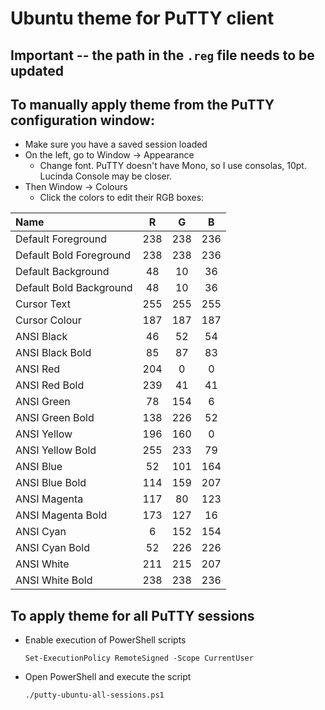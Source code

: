 # Ubuntu theme for PuTTY client

## Important -- the path in the `.reg` file needs to be updated 

## To manually apply theme from the PuTTY configuration window:
  - Make sure you have a saved session loaded
  - On the left, go to Window -> Appearance
    - Change font. PuTTY doesn't have Mono, so I use consolas, 10pt. Lucinda Console may be closer.
  - Then Window -> Colours
    - Click the colors to edit their RGB boxes:

Name | R | G | B
:---- | :----: | :-----: | :-----:
Default Foreground| 238| 238| 236     
Default Bold Foreground | 238| 238| 236                 
Default Background|  48|  10|  36                
Default Bold Background |  48|  10|  36   
Cursor Text| 255| 255| 255 
Cursor Colour| 187| 187| 187
ANSI Black|  46|  52|  54
ANSI Black Bold|  85|  87|  83
ANSI Red| 204|   0|   0
ANSI Red Bold| 239|  41|  41
ANSI Green|  78| 154|   6
ANSI Green Bold| 138| 226|  52
ANSI Yellow| 196| 160|   0
ANSI Yellow Bold| 255| 233|  79
ANSI Blue|  52| 101|164
ANSI Blue Bold| 114 | 159| 207
ANSI Magenta| 117 |  80| 123
ANSI Magenta Bold| 173 | 127|  16
ANSI Cyan|   6 | 152| 154
ANSI Cyan Bold|  52 | 226| 226
ANSI White| 211 | 215| 207
ANSI White Bold| 238 | 238| 236

## To apply theme for all PuTTY sessions
  - Enable execution of PowerShell scripts
    ```
    Set-ExecutionPolicy RemoteSigned -Scope CurrentUser
    ```

  - Open PowerShell and execute the script
    ```
    ./putty-ubuntu-all-sessions.ps1
    ```